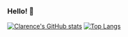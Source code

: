 ### Hello! 👋

[![Clarence's GitHub stats](https://github-readme-stats.vercel.app/api?username=theodorusclarence&show_icons=true&theme=dark)](https://github.com/anuraghazra/github-readme-stats)
[![Top Langs](https://github-readme-stats.vercel.app/api/top-langs/?username=theodorusclarence&layout=compact&theme=dark)](https://github.com/anuraghazra/github-readme-stats)
